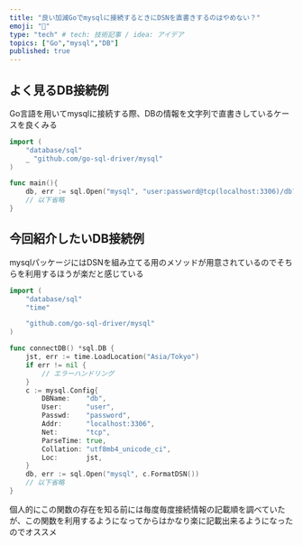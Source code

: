 ```yaml
---
title: "良い加減Goでmysqlに接続するときにDSNを直書きするのはやめない？"
emoji: "📝"
type: "tech" # tech: 技術記事 / idea: アイデア
topics: ["Go","mysql","DB"]
published: true
---
```


## よく見るDB接続例

Go言語を用いてmysqlに接続する際、DBの情報を文字列で直書きしているケースを良くみる

```go
import (
    "database/sql"
    _ "github.com/go-sql-driver/mysql"
)

func main(){
    db, err := sql.Open("mysql", "user:password@tcp(localhost:3306)/db?charset=utf8&parseTime=true")
    // 以下省略
}
```

## 今回紹介したいDB接続例

mysqlパッケージにはDSNを組み立てる用のメソッドが用意されているのでそちらを利用するほうが楽だと感じている

```go
import (
	"database/sql"
	"time"

	"github.com/go-sql-driver/mysql"
)

func connectDB() *sql.DB {
	jst, err := time.LoadLocation("Asia/Tokyo")
	if err != nil {
		// エラーハンドリング
	}
	c := mysql.Config{
		DBName:    "db",
		User:      "user",
		Passwd:    "password",
		Addr:      "localhost:3306",
		Net:       "tcp",
		ParseTime: true,
		Collation: "utf8mb4_unicode_ci",
		Loc:       jst,
	}
	db, err := sql.Open("mysql", c.FormatDSN())
    // 以下省略
}
```

個人的にこの関数の存在を知る前には毎度毎度接続情報の記載順を調べていたが、この関数を利用するようになってからはかなり楽に記載出来るようになったのでオススメ
